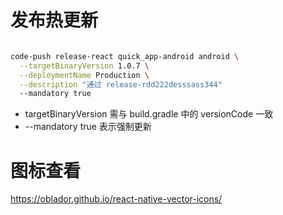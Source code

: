 # 发布热更新

```bash

code-push release-react quick_app-android android \
  --targetBinaryVersion 1.0.7 \
  --deploymentName Production \
  --description "通过 release-rdd222desssass344"
  --mandatory true
```

- targetBinaryVersion 需与 build.gradle 中的 versionCode 一致
- --mandatory true 表示强制更新

# 图标查看

https://oblador.github.io/react-native-vector-icons/
